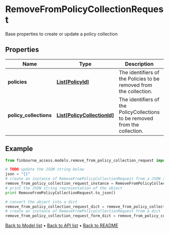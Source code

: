 # RemoveFromPolicyCollectionRequest

Base properties to create or update a policy collection

## Properties
Name | Type | Description | Notes
------------ | ------------- | ------------- | -------------
**policies** | [**List[PolicyId]**](PolicyId.md) | The identifiers of the Policies to be removed from the collection. | [optional] 
**policy_collections** | [**List[PolicyCollectionId]**](PolicyCollectionId.md) | The identifiers of the PolicyCollections to be removed from the collection. | [optional] 

## Example

```python
from finbourne_access.models.remove_from_policy_collection_request import RemoveFromPolicyCollectionRequest

# TODO update the JSON string below
json = "{}"
# create an instance of RemoveFromPolicyCollectionRequest from a JSON string
remove_from_policy_collection_request_instance = RemoveFromPolicyCollectionRequest.from_json(json)
# print the JSON string representation of the object
print RemoveFromPolicyCollectionRequest.to_json()

# convert the object into a dict
remove_from_policy_collection_request_dict = remove_from_policy_collection_request_instance.to_dict()
# create an instance of RemoveFromPolicyCollectionRequest from a dict
remove_from_policy_collection_request_form_dict = remove_from_policy_collection_request.from_dict(remove_from_policy_collection_request_dict)
```
[Back to Model list](../README.md#documentation-for-models) &#8226; [Back to API list](../README.md#documentation-for-api-endpoints) &#8226; [Back to README](../README.md)



